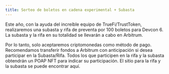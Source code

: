 ```yaml
---
title: Sorteo de boletos en cadena experimental + Subasta
---
```


Este año, con la ayuda del increíble equipo de TrueFi/TrustToken, realizaremos una subasta y rifa de preventa por 100 boletos para Devcon 6. La subasta y la rifa en su totalidad se llevarán a cabo en Arbitrum.

Por lo tanto, solo aceptaremos criptomonedas como método de pago. Recomendamos transferir fondos a Arbitrum con anticipación si desea participar en la Subasta/Rifa. Todos los que participen en la rifa y la subasta obtendrán un POAP NFT para indicar su participación. El sitio para la rifa y la subasta se puede encontrar aquí.